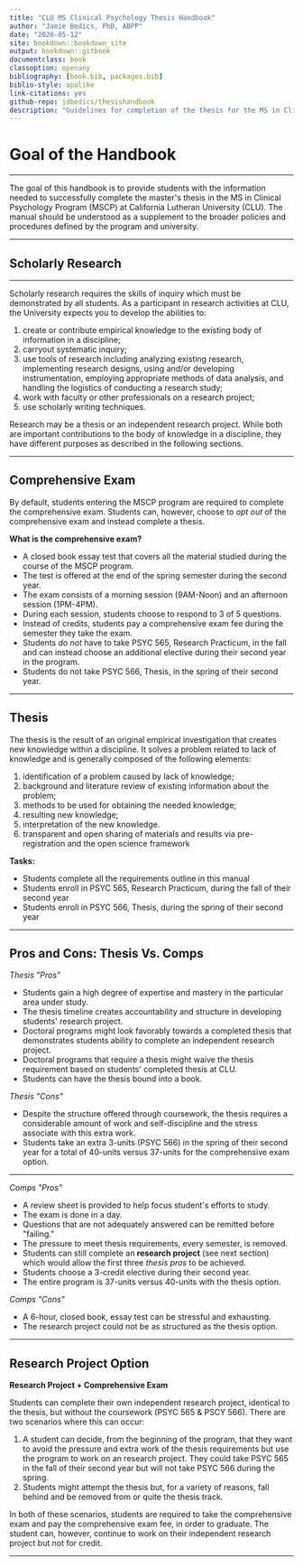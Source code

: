 ```yaml
--- 
title: "CLU MS Clinical Psychology Thesis Handbook"
author: "Jamie Bedics, PhD, ABPP"
date: "2020-05-12"
site: bookdown::bookdown_site
output: bookdown::gitbook
documentclass: book
classoption: openany
bibliography: [book.bib, packages.bib]
biblio-style: apalike
link-citations: yes
github-repo: jdbedics/thesishandbook
description: "Guidelines for completion of the thesis for the MS in Clinical Psychology Program at CLU."
---
```


# Goal of the Handbook

___

The goal of this handbook is to provide students with the information needed to successfully complete the master's thesis in the MS in Clinical Psychology Program (MSCP) at California Lutheran University (CLU).  The manual should be understood as a supplement to the broader policies and procedures defined by the program and university. 

___

## Scholarly Research

___

Scholarly research requires the skills of inquiry which must be demonstrated by all students. As a participant in research activities at CLU, the University expects you to develop the abilities to:

  1. create or contribute empirical knowledge to the existing body of information in a discipline;
  2. carryout systematic inquiry;
  3. use tools of research including analyzing existing research, implementing research designs, using and/or developing instrumentation, employing appropriate methods of data analysis, and handling the logistics of conducting a research study;
  4. work with faculty or other professionals on a research project;
  5. use scholarly writing techniques.

Research may be a thesis or an independent research project. While both are important contributions to the body of knowledge in a discipline, they have different purposes as described in the following sections.

___

## Comprehensive Exam


By default, students entering the MSCP program are required to complete the comprehensive exam.  Students can, however, choose to _opt out_ of the comprehensive exam and instead complete a thesis.

**What is the comprehensive exam?**

  * A closed book essay test that covers all the material studied during the course 
      of the MSCP program.  
  * The test is offered at the end of the spring semester during the second year. 
  * The exam consists of a morning session (9AM-Noon) and an afternoon session (1PM-4PM).
  * During each session, students choose to respond to 3 of 5 questions.
  * Instead of credits, students pay a comprehensive exam fee during the semester they 
      take the exam.
  * Students *do not* have to take PSYC 565, Research Practicum, in the fall and can instead choose an 
      additional elective during their second year in the program.
  * Students do not take PSYC 566, Thesis, in the spring of their second year. 

___

## Thesis

The thesis is the result of an original empirical investigation that creates new knowledge within a discipline. It solves a problem related to lack of knowledge and is generally composed of the following elements:

  1. identification of a problem caused by lack of knowledge;
  2. background and literature review of existing information about the problem; 
  3. methods to be used for obtaining the needed knowledge;
  4. resulting new knowledge;
  5. interpretation of the new knowledge.
  6. transparent and open sharing of materials and results via pre-registration and the open science framework 

**Tasks:**

  * Students complete all the requirements outline in this manual
  * Students enroll in PSYC 565, Research Practicum, during the fall of their second year
  * Students enroll in PSYC 566, Thesis, during the spring of their second year

___

## Pros and Cons: Thesis Vs. Comps

*Thesis "Pros"*
  
  * Students gain a high degree of expertise and mastery in the particular area under study.
  * The thesis timeline creates accountability and structure in developing students' research project.
  * Doctoral programs might look favorably towards a completed thesis that demonstrates students ability to complete an independent research project.
  * Doctoral programs that require a thesis might waive the thesis requirement based on students' completed thesis at CLU.
  * Students can have the thesis bound into a book.

*Thesis "Cons"*
  
  * Despite the structure offered through coursework, the thesis requires a considerable amount of work and self-discipline and the stress associate with this extra work.
  * Students take an extra 3-units (PSYC 566) in the spring of their second year for a total of 40-units versus 37-units for the comprehensive exam option. 

___

  
*Comps "Pros"*
  
  * A review sheet is provided to help focus student's efforts to study.
  * The exam is done in a day.
  * Questions that are not adequately answered can be remitted before "failing."
  * The pressure to meet thesis requirements, every semester, is removed.
  * Students can still complete an **research project** (see next section) which would allow the first three *thesis pros* to be achieved.
  * Students choose a 3-credit elective during their second year.
  * The entire program is 37-units versus 40-units with the thesis option.
  
*Comps "Cons"*
 
  * A 6-hour, closed book, essay test can be stressful and exhausting.
  * The research project could not be as structured as the thesis option.
  
___

## Research Project Option

**Research Project + Comprehensive Exam** 

Students can complete their own independent research project, identical to the thesis, but without the coursework (PSYC 565 & PSCY 566).  There are two scenarios where this can occur:

  1. A student can decide, from the beginning of the program, that they want to avoid the pressure and extra work of the thesis requirements but use the program to work on an research project.  They could take PSYC 565 in the fall of their second year but will not take PSYC 566 during the spring.
  2. Students might attempt the thesis but, for a variety of reasons, fall behind and be removed from or quite the thesis track.
    
In both of these scenarios, students are required to take the comprehensive exam and pay the comprehensive exam fee, in order to graduate.  The student can, however, continue to work on their independent research project but not for credit.

___

